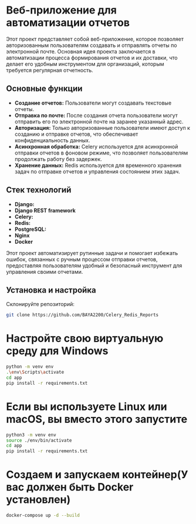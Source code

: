 # Веб-приложение для автоматизации отчетов

Этот проект представляет собой веб-приложение, которое позволяет авторизованным пользователям создавать и отправлять отчеты по электронной почте. Основная идея проекта заключается в автоматизации процесса формирования отчетов и их доставки, что делает его удобным инструментом для организаций, которым требуется регулярная отчетность.

## Основные функции

- **Создание отчетов:** Пользователи могут создавать текстовые отчеты.
- **Отправка по почте:** После создания отчета пользователи могут отправить его по электронной почте на заранее указанный адрес.
- **Авторизация:** Только авторизованные пользователи имеют доступ к созданию и отправке отчетов, что обеспечивает конфиденциальность данных.
- **Асинхронная обработка:** Celery используется для асинхронной отправки отчетов в фоновом режиме, что позволяет пользователям продолжать работу без задержек.
- **Хранение данных:** Redis используется для временного хранения задач по отправке отчетов и управления состоянием этих задач.

## Стек технологий

- **Django:**
- **Django REST framework**
- **Celery:** 
- **Redis:** 
- **PostgreSQL:**
- **Nginx**
- **Docker**
  

Этот проект автоматизирует рутинные задачи и помогает избежать ошибок, связанных с ручным процессом отправки отчетов, предоставляя пользователям удобный и безопасный инструмент для управления своими отчетами.


## Установка и настройка


Склонируйте репозиторий:  
   
   ```bash
   git clone https://github.com/BAYA2200/Celery_Redis_Reports
   ```

# Настройте свою виртуальную среду для Windows

```bash
python -m venv env 
.\env\Scripts\activate 
cd app
pip install -r requirements.txt 
```
# Если вы используете Linux или macOS, вы вместо этого запустите

```bash
python3 -m venv env 
source ./env/bin/activate
cd app
pip install -r requirements.txt
```

# Создаем и запускаем контейнер(У вас должен быть Docker установлен)

```bash
docker-compose up -d --build
```





